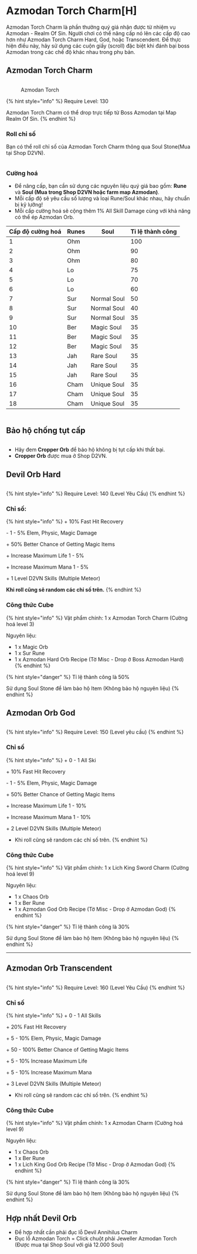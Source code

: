 # Azmodan Torch Charm\[H]

Azmodan Torch Charm là phần thưởng quý giá nhận được từ nhiệm vụ Azmodan - Realm Of Sin. Người chơi có thể nâng cấp nó lên các cấp độ cao hơn như Azmodan Torch Charm Hard, God, hoặc Transcendent. Để thực hiện điều này, hãy sử dụng các cuộn giấy (scroll) đặc biệt khi đánh bại boss Azmodan trong các chế độ khác nhau trong phụ bản.

## Azmodan Torch Charm

<figure><img src="../../.gitbook/assets/image (132).png" alt=""><figcaption><p>Azmodan Torch</p></figcaption></figure>

{% hint style="info" %}
Require Level: 130

Azmodan Torch Charm có thể drop trực tiếp từ Boss Azmodan tại Map Realm Of Sin.
{% endhint %}

### Roll chỉ số

Bạn có thể roll chỉ số của Azmodan Torch Charm thông qua Soul Stone(Mua tại Shop D2VN).

<figure><img src="../../.gitbook/assets/2025-01-09 13-34-11.gif" alt=""><figcaption></figcaption></figure>

### Cường hoá

* Để nâng cấp, bạn cần sử dụng các nguyên liệu quý giá bao gồm: **Rune** và **Soul (Mua trong Shop D2VN hoặc farm map Azmodan)**.
* Mỗi cấp độ sẽ yêu cầu số lượng và loại Rune/Soul khác nhau, hãy chuẩn bị kỹ lưỡng!
* Mỗi cấp cường hoá sẽ cộng thêm 1% All Skill Damage cùng với khả năng có thể ép Azmodan Orb.

| Cấp độ cường hoá | Runes | Soul        | Tỉ lệ thành công |
| ---------------- | ----- | ----------- | ---------------- |
| 1                | Ohm   |             | 100              |
| 2                | Ohm   |             | 90               |
| 3                | Ohm   |             | 80               |
| 4                | Lo    |             | 75               |
| 5                | Lo    |             | 70               |
| 6                | Lo    |             | 60               |
| 7                | Sur   | Normal Soul | 50               |
| 8                | Sur   | Normal Soul | 40               |
| 9                | Sur   | Normal Soul | 35               |
| 10               | Ber   | Magic Soul  | 35               |
| 11               | Ber   | Magic Soul  | 35               |
| 12               | Ber   | Magic Soul  | 35               |
| 13               | Jah   | Rare Soul   | 35               |
| 14               | Jah   | Rare Soul   | 35               |
| 15               | Jah   | Rare Soul   | 35               |
| 16               | Cham  | Unique Soul | 35               |
| 17               | Cham  | Unique Soul | 35               |
| 18               | Cham  | Unique Soul | 35               |

<figure><img src="../../.gitbook/assets/2025-01-09 13-44-56.gif" alt=""><figcaption></figcaption></figure>

## Bảo hộ chống tụt cấp

<figure><img src="../../.gitbook/assets/2025-01-09 13-47-35.gif" alt=""><figcaption></figcaption></figure>

* Hãy đem **Cropper Orb** để bảo hộ không bị tụt cấp khi thất bại.
* **Cropper Orb** được mua ở Shop D2VN.

## Devil Orb Hard

<figure><img src="../../.gitbook/assets/image (140).png" alt=""><figcaption></figcaption></figure>

{% hint style="info" %}
Require Level: 140 (Level Yêu Cầu)
{% endhint %}

### Chỉ số:

{% hint style="info" %}
\+ 10% Fast Hit Recovery

\- 1 - 5% Elem, Physic, Magic Damage

\+ 50% Better Chance of Getting Magic Items

\+ Increase Maximum Life 1 - 5%

\+ Increase Maximum Mana 1 - 5%

\+ 1 Level D2VN Skills (Multiple Meteor)

**Khi roll cũng sẽ random các chỉ số trên.**
{% endhint %}

### Công thức Cube

{% hint style="info" %}
Vật phẩm chính: 1 x Azmodan Torch Charm (Cường hoá level 3)

Nguyên liệu:

* 1 x Magic Orb
* 1 x Sur Rune
* 1 x Azmodan Hard Orb Recipe (Tờ Misc - Drop ở Boss Azmodan Hard)
{% endhint %}

{% hint style="danger" %}
Tỉ lệ thành công là 50%

Sử dụng Soul Stone để làm bảo hộ Item (Không bảo hộ nguyên liệu)
{% endhint %}

## Azmodan Orb God

<figure><img src="../../.gitbook/assets/image (136).png" alt=""><figcaption></figcaption></figure>

{% hint style="info" %}
Require Level: 150 (Level yêu cầu)
{% endhint %}

### Chỉ số

{% hint style="info" %}
\+ 0 - 1 All Ski

\+ 10% Fast Hit Recovery

\- 1 - 5% Elem, Physic, Magic Damage

\+ 50% Better Chance of Getting Magic Items

\+ Increase Maximum Life 1 - 10%

\+ Increase Maximum Mana 1 - 10%

\+ 2 Level D2VN Skills (Multiple Meteor)

* Khi roll cũng sẽ random các chỉ số trên.
{% endhint %}

### Công thức Cube

{% hint style="info" %}
Vật phẩm chính: 1 x Lich King Sword Charm (Cường hoá level 9)

Nguyên liệu:

* 1 x Chaos Orb
* 1 x Ber Rune
* 1 x Azmodan God Orb Recipe (Tờ Misc - Drop ở Azmodan God)
{% endhint %}

{% hint style="danger" %}
Tỉ lệ thành công là 30%

Sử dụng Soul Stone để làm bảo hộ Item (Không bảo hộ nguyên liệu)
{% endhint %}



***

## Azmodan Orb Transcendent

<figure><img src="../../.gitbook/assets/image (137).png" alt=""><figcaption></figcaption></figure>

{% hint style="info" %}
Require Level: 160 (Level Yêu Cầu)
{% endhint %}

### Chỉ số

{% hint style="info" %}
\+ 0 - 1 All Skills

\+ 20% Fast Hit Recovery

\+ 5 - 10% Elem, Physic, Magic Damage

\+ 50 - 100% Better Chance of Getting Magic Items&#x20;

\+ 5 - 10% Increase Maximum Life&#x20;

\+ 5 - 10% Increase Maximum Mana

\+ 3 Level D2VN Skills (Multiple Meteor)

* Khi roll cũng sẽ random các chỉ số trên.
{% endhint %}

### Công thức Cube

{% hint style="info" %}
Vật phẩm chính: 1 x Azmodan Charm (Cường hoá level 9)

Nguyên liệu:

* 1 x Chaos Orb
* 1 x Ber Rune
* 1 x Lich King God Orb Recipe (Tờ Misc - Drop ở Azmodan God)
{% endhint %}

{% hint style="danger" %}
Tỉ lệ thành công là 30%

Sử dụng Soul Stone để làm bảo hộ Item (Không bảo hộ nguyên liệu)
{% endhint %}

## Hợp nhất Devil Orb

* Để hợp nhất cần phải đục lỗ Devil Annihilus Charm
* Đục lỗ Azmodan Torch = Click chuột phải Jeweller Azmodan Torch (Được mua tại Shop Soul với giá 12.000 Soul)
